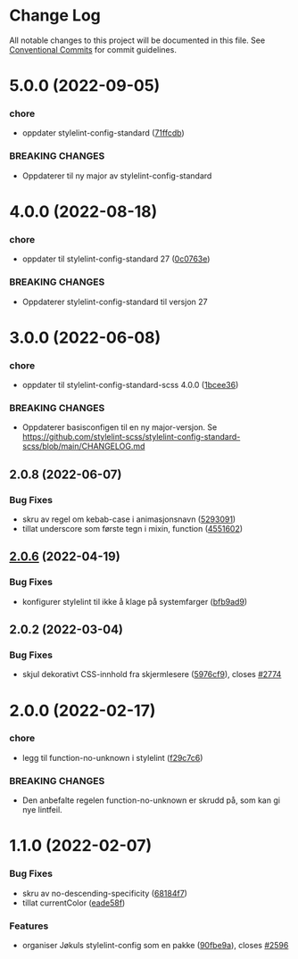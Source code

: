 # Change Log

All notable changes to this project will be documented in this file.
See [Conventional Commits](https://conventionalcommits.org) for commit guidelines.

# 5.0.0 (2022-09-05)

### chore

-   oppdater stylelint-config-standard ([71ffcdb](https://github.com/fremtind/jokul/commit/71ffcdbfb44a12cdb332c7a1644ea2a8db3bc174))

### BREAKING CHANGES

-   Oppdaterer til ny major av stylelint-config-standard

# 4.0.0 (2022-08-18)

### chore

-   oppdater til stylelint-config-standard 27 ([0c0763e](https://github.com/fremtind/jokul/commit/0c0763e2cc9b556dd30b3ddce70fb31bbff7fe68))

### BREAKING CHANGES

-   Oppdaterer stylelint-config-standard til versjon 27

# 3.0.0 (2022-06-08)

### chore

-   oppdater til stylelint-config-standard-scss 4.0.0 ([1bcee36](https://github.com/fremtind/jokul/commit/1bcee36c1fa676708162ee79ed3f926abc6d5047))

### BREAKING CHANGES

-   Oppdaterer basisconfigen til en ny major-versjon. Se
    https://github.com/stylelint-scss/stylelint-config-standard-scss/blob/main/CHANGELOG.md

## 2.0.8 (2022-06-07)

### Bug Fixes

-   skru av regel om kebab-case i animasjonsnavn ([5293091](https://github.com/fremtind/jokul/commit/529309108f3a1d5eb3486f7d6e52e7cdc6c267f3))
-   tillat underscore som første tegn i mixin, function ([4551602](https://github.com/fremtind/jokul/commit/4551602de1e1111316eb4fb648c567ce5ed127bd))

## [2.0.6](https://github.com/fremtind/jokul/compare/@fremtind/stylelint-config-jkl@2.0.5...@fremtind/stylelint-config-jkl@2.0.6) (2022-04-19)

### Bug Fixes

-   konfigurer stylelint til ikke å klage på systemfarger ([bfb9ad9](https://github.com/fremtind/jokul/commit/bfb9ad9ebdbfa50b9605a421127d595651dab9c1))

## 2.0.2 (2022-03-04)

### Bug Fixes

-   skjul dekorativt CSS-innhold fra skjermlesere ([5976cf9](https://github.com/fremtind/jokul/commit/5976cf93234ab2d189dfd2de888fa45a88480c55)), closes [#2774](https://github.com/fremtind/jokul/issues/2774)

# 2.0.0 (2022-02-17)

### chore

-   legg til function-no-unknown i stylelint ([f29c7c6](https://github.com/fremtind/jokul/commit/f29c7c647618432834db2d5a89350a365895e217))

### BREAKING CHANGES

-   Den anbefalte regelen function-no-unknown er skrudd på, som kan gi nye lintfeil.

# 1.1.0 (2022-02-07)

### Bug Fixes

-   skru av no-descending-specificity ([68184f7](https://github.com/fremtind/jokul/commit/68184f7fae92256c4c30e7a0be0a23d722bb325e))
-   tillat currentColor ([eade58f](https://github.com/fremtind/jokul/commit/eade58f6583a473a272df7745aaafe92bb3a4fbe))

### Features

-   organiser Jøkuls stylelint-config som en pakke ([90fbe9a](https://github.com/fremtind/jokul/commit/90fbe9a535700b479b3b5ef1c37e9b6cbd348976)), closes [#2596](https://github.com/fremtind/jokul/issues/2596)
